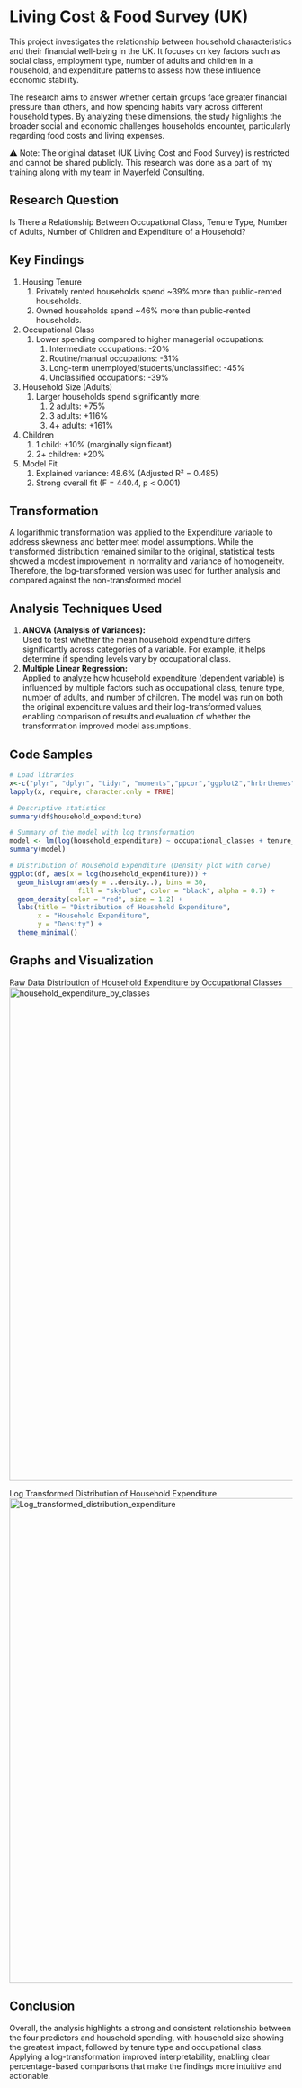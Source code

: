 # Living Cost & Food Survey (UK)
This project investigates the relationship between household characteristics and their financial well-being in the UK. It focuses on key factors such as social class, employment type, number of adults and children in a household, and expenditure patterns to assess how these influence economic stability.  
  
The research aims to answer whether certain groups face greater financial pressure than others, and how spending habits vary across different household types. By analyzing these dimensions, the study highlights the broader social and economic challenges households encounter, particularly regarding food costs and living expenses.

⚠️ Note: The original dataset (UK Living Cost and Food Survey) is restricted and cannot be shared publicly. This research was done as a part of my training along with my team in Mayerfeld Consulting.

## Research Question
Is There a Relationship Between Occupational Class, Tenure Type, Number of Adults, Number of Children and Expenditure of a Household?
  
## Key Findings
1. Housing Tenure
   1. Privately rented households spend ~39% more than public-rented households.
   2. Owned households spend ~46% more than public-rented households.
2. Occupational Class
   1. Lower spending compared to higher managerial occupations:
      1. Intermediate occupations: -20%
      2. Routine/manual occupations: -31%
      3. Long-term unemployed/students/unclassified: -45%
      4. Unclassified occupations: -39%
3. Household Size (Adults)
   1. Larger households spend significantly more:
      1. 2 adults: +75%
      2. 3 adults: +116%
      3. 4+ adults: +161%
4. Children
   1. 1 child: +10% (marginally significant)
   2. 2+ children: +20%
5. Model Fit
   1. Explained variance: 48.6% (Adjusted R² = 0.485)
   2. Strong overall fit (F = 440.4, p < 0.001)
  
## Transformation
A logarithmic transformation was applied to the Expenditure variable to address skewness and better meet model assumptions. While the transformed distribution remained similar to the original, statistical tests showed a modest improvement in normality and variance of homogeneity. Therefore, the log-transformed version was used for further analysis and compared against the non-transformed model.
  
## Analysis Techniques Used
1. **ANOVA (Analysis of Variances):**  
   Used to test whether the mean household expenditure differs significantly across categories of a variable. For example, it helps determine if spending levels vary by occupational class.
2. **Multiple Linear Regression:**  
   Applied to analyze how household expenditure (dependent variable) is influenced by multiple factors such as occupational class, tenure type, number of adults, and number of children. The model was run on both the original expenditure values and their log-transformed values, enabling comparison of results and evaluation of whether the transformation improved model assumptions.

## Code Samples
```r
# Load libraries  
x<-c("plyr", "dplyr", "tidyr", "moments","ppcor","ggplot2","hrbrthemes", "MASS","car","rstatix")  
lapply(x, require, character.only = TRUE)

# Descriptive statistics
summary(df$household_expenditure)

# Summary of the model with log transformation
model <- lm(log(household_expenditure) ~ occupational_classes + tenure_type + childrens + adults, data = df)
summary(model)

# Distribution of Household Expenditure (Density plot with curve)
ggplot(df, aes(x = log(household_expenditure))) +
  geom_histogram(aes(y = ..density..), bins = 30,
                 fill = "skyblue", color = "black", alpha = 0.7) +
  geom_density(color = "red", size = 1.2) +
  labs(title = "Distribution of Household Expenditure",
       x = "Household Expenditure",
       y = "Density") +
  theme_minimal()
```

## Graphs and Visualization
Raw Data Distribution of Household Expenditure by Occupational Classes
<img width="1598" height="877" alt="household_expenditure_by_classes" src="https://github.com/user-attachments/assets/f9e07533-ecf6-4569-b301-6da2e1bd6518" />

Log Transformed Distribution of Household Expenditure
<img width="1184" height="861" alt="Log_transformed_distribution_expenditure" src="https://github.com/user-attachments/assets/025e8cf8-13ce-43a9-bfd9-bb295a06221a" />

## Conclusion
Overall, the analysis highlights a strong and consistent relationship between the four predictors and household spending, with household size showing the greatest impact, followed by tenure type and occupational class. Applying a log-transformation improved interpretability, enabling clear percentage-based comparisons that make the findings more intuitive and actionable.

